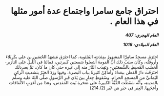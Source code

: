 <h1 dir="rtl">احتراق جامع سامرا واجتماع عدة أمور مثلها في هذا العام .</h1>

<h5 dir="rtl">العام الهجري:  407

العام الميلادي: 1016

</h5>

<p dir="rtl">احتَرَق مسجِدُ سامِرَّا المشهورُ بمِئذنتِه المُلتَوية، كما احتَرَق مَشهَدُ الحُسَينِ بنِ علي بكَربَلاءَ وأروقتُه، وكان سبَبُ ذلك أنَّ القومةَ أشعلوا شمعتينِ كَبيرتينِ، فمالتا في اللَّيلِ على التأزيرِ- الخشَبِ المُحيطِ بالشَّمعَتَينِ- ونَفِذَت النَّارُ منه إلى غيرِه حتى كان ما كان، ثمَّ بعد ذلك احتَرَقَت دارُ القطن ببغدادَ وأماكِنُ كثيرةٌ بباب البصرة، وفيها ورَدَ الخبَرُ بتشعيثِ الُّركنِ اليَمانيِّ من المسجِدِ الحرامِ، وسُقوطِ جِدارٍ بينَ يَدَي قَبرِ الرَّسولِ صلَّى اللهُ عليه وسلَّم بالمدينةِ، وأنَّه سَقَطَت القُبَّةُ الكبيرةُ على صَخرةِ بَيتِ المَقدِس، وهذا مِن أغرَبِ الاتِّفاقاتِ وأعجَبِها. العِبَر في خبَرِ مَن غَبَر (2/ 214)</p></br>
